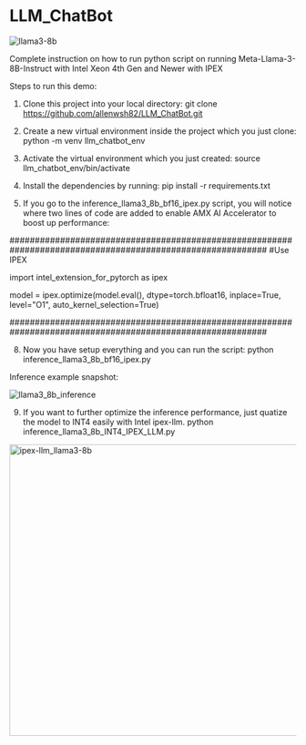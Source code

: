 # LLM_ChatBot

![llama3-8b](https://github.com/user-attachments/assets/d29699f8-e9d2-43b9-912a-cdf9c40c22f6)

Complete instruction on how to run python script on running Meta-Llama-3-8B-Instruct with Intel Xeon 4th Gen and Newer with IPEX

Steps to run this demo:
1) Clone this project into your local directory:
   git clone https://github.com/allenwsh82/LLM_ChatBot.git
   
3) Create a new virtual environment inside the project which you just clone: python -m venv llm_chatbot_env
4) Activate the virtual environment which you just created: source llm_chatbot_env/bin/activate
5) Install the dependencies by running: pip install -r requirements.txt
6) If you go to the inference_llama3_8b_bf16_ipex.py script, you will notice where two lines of code are added to enable AMX AI Accelerator to boost up performance:

###########################################################################################################
#Use IPEX

import intel_extension_for_pytorch as ipex

model = ipex.optimize(model.eval(), dtype=torch.bfloat16, inplace=True, level="O1", auto_kernel_selection=True)

###########################################################################################################
   
8) Now you have setup everything and you can run the script:
   python inference_llama3_8b_bf16_ipex.py

Inference example snapshot:

![llama3_8b_inference](https://github.com/user-attachments/assets/23c7d358-3fee-4380-9599-c0faef6faafc)

9) If you want to further optimize the inference performance, just quatize the model to INT4 easily with Intel ipex-llm. 
   python inference_llama3_8b_INT4_IPEX_LLM.py

<img width="512" alt="ipex-llm_llama3-8b" src="https://github.com/user-attachments/assets/b226ae9d-bdf7-4ad8-b699-3c6e3e890c40">


   
